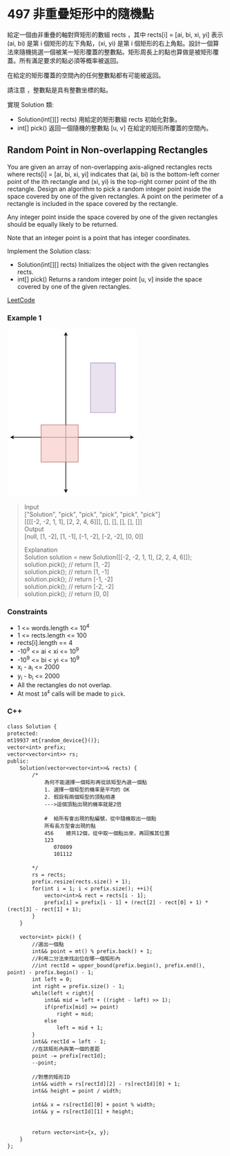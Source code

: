 # 497  非重疊矩形中的隨機點

給定一個由非重疊的軸對齊矩形的數組 rects ，其中 rects[i] = [ai, bi, xi, yi] 表示 (ai, bi) 是第 i 個矩形的左下角點，(xi, yi) 是第 i 個矩形的右上角點。設計一個算法來隨機挑選一個被某一矩形覆蓋的整數點。矩形周長上的點也算做是被矩形覆蓋。所有滿足要求的點必須等概率被返回。

在給定的矩形覆蓋的空間內的任何整數點都有可能被返回。

請注意 ，整數點是具有整數坐標的點。

實現 Solution 類:

* Solution(int[][] rects) 用給定的矩形數組 rects 初始化對象。
* int[] pick() 返回一個隨機的整數點 [u, v] 在給定的矩形所覆蓋的空間內。

##  Random Point in Non-overlapping Rectangles

You are given an array of non-overlapping axis-aligned rectangles rects where rects[i] = [ai, bi, xi, yi] indicates that (ai, bi) is the bottom-left corner point of the ith rectangle and (xi, yi) is the top-right corner point of the ith rectangle. Design an algorithm to pick a random integer point inside the space covered by one of the given rectangles. A point on the perimeter of a rectangle is included in the space covered by the rectangle.

Any integer point inside the space covered by one of the given rectangles should be equally likely to be returned.

Note that an integer point is a point that has integer coordinates.

Implement the Solution class:

* Solution(int[][] rects) Initializes the object with the given rectangles rects.
* int[] pick() Returns a random integer point [u, v] inside the space covered by one of the given rectangles.


[LeetCode](https://leetcode.cn/problems/random-point-in-non-overlapping-rectangles/)

### Example 1

<img src="img/497_1.jpg" width = "300"/>

>Input  
["Solution", "pick", "pick", "pick", "pick", "pick"]  
[[[[-2, -2, 1, 1], [2, 2, 4, 6]]], [], [], [], [], []]  
Output  
[null, [1, -2], [1, -1], [-1, -2], [-2, -2], [0, 0]]  
>
>Explanation  
Solution solution = new Solution([[-2, -2, 1, 1], [2, 2, 4, 6]]);  
solution.pick(); // return [1, -2]  
solution.pick(); // return [1, -1]  
solution.pick(); // return [-1, -2]  
solution.pick(); // return [-2, -2]  
solution.pick(); // return [0, 0]  

### Constraints

* 1 <= words.length <= 10<sup>4</sup>
* 1 <= rects.length <= 100
* rects[i].length == 4
* -10<sup>9</sup> <= ai < xi <= 10<sup>9</sup>
* -10<sup>9</sup> <= bi < yi <= 10<sup>9</sup>
* x<sub>i</sub> - a<sub>i</sub> <= 2000
* y<sub>i</sub> - b<sub>i</sub> <= 2000
* All the rectangles do not overlap.
* At most `10`<sup>`4`</sup> calls will be made to `pick`.

### C++ 

```
class Solution {
protected:
mt19937 mt{random_device{}()};
vector<int> prefix;
vector<vector<int>> rs;
public:
    Solution(vector<vector<int>>& rects) {
        /*
            為何不能選擇一個矩形再從該矩型內選一個點
            1. 選擇一個矩型的機率是平均的 OK
            2. 假設有兩個矩型的頂點相連     
            --->這個頂點出現的機率就是2倍

            #  給所有會出現的點編號，從中隨機取出一個點
            所有長方型會出現的點
            456    總共12個，從中取一個點出來，再回推其位置
            123
               070809
               101112
            
        */
        rs = rects;
        prefix.resize(rects.size() + 1);
        for(int i = 1; i < prefix.size(); ++i){
            vector<int>& rect = rects[i - 1];
            prefix[i] = prefix[i - 1] + (rect[2] - rect[0] + 1) * (rect[3] - rect[1] + 1);
        }
    }
    
    vector<int> pick() {
        //選出一個點
        int&& point = mt() % prefix.back() + 1;
        //利用二分法來找出位在哪一個矩形內
        //int rectId = upper_bound(prefix.begin(), prefix.end(), point) - prefix.begin() - 1;
        int left = 0;
        int right = prefix.size() - 1;
        while(left < right){
            int&& mid = left + ((right - left) >> 1);
            if(prefix[mid] >= point)
                right = mid;
            else
                left = mid + 1;
        }
        int&& rectId = left - 1;
        //在該矩形內與第一個的差距
        point -= prefix[rectId];
        --point;

        //對應的矩形ID
        int&& width = rs[rectId][2] - rs[rectId][0] + 1;
        int&& height = point / width;

        int&& x = rs[rectId][0] + point % width;
        int&& y = rs[rectId][1] + height;
        

        return vector<int>{x, y};
    }
};



```